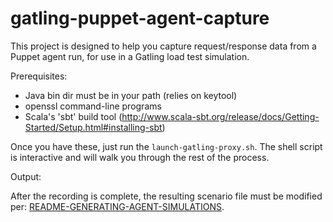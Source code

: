 gatling-puppet-agent-capture
============================

This project is designed to help you capture request/response data from
a Puppet agent run, for use in a Gatling load test simulation.

Prerequisites:

* Java bin dir must be in your path (relies on keytool)
* openssl command-line programs
* Scala's 'sbt' build tool (http://www.scala-sbt.org/release/docs/Getting-Started/Setup.html#installing-sbt)

Once you have these, just run the `launch-gatling-proxy.sh`.  The shell script
is interactive and will walk you through the rest of the process.


Output: 

  After the recording is complete, the resulting scenario file must be modified per:
  [README-GENERATING-AGENT-SIMULATIONS](../simulation-runner/README-GENERATING-AGENT-SIMULATIONS.md).
          
  



